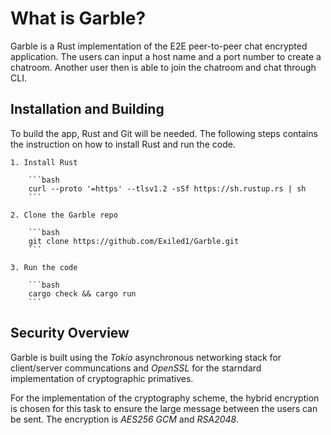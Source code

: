 # What is Garble?

Garble is a Rust implementation of the E2E peer-to-peer chat encrypted application. The users can input a host name and a port number to create a chatroom. Another user then is able to join the chatroom and chat through CLI.

## Installation and Building

To build the app, Rust and Git will be needed. The following steps contains the instruction on how to install Rust and run the code.

    1. Install Rust

        ```bash
        curl --proto '=https' --tlsv1.2 -sSf https://sh.rustup.rs | sh
        ```

    2. Clone the Garble repo

        ```bash
        git clone https://github.com/Exiled1/Garble.git
        ```

    3. Run the code
    
        ```bash
        cargo check && cargo run
        ```

## Security Overview

Garble is built using the _Tokio_ asynchronous networking stack for client/server communcations and _OpenSSL_ for the starndard implementation of cryptographic primatives.

For the implementation of the cryptography scheme, the hybrid encryption is chosen for this task to ensure the large message between the users can be sent. The encryption is _AES256 GCM_ and _RSA2048_.
